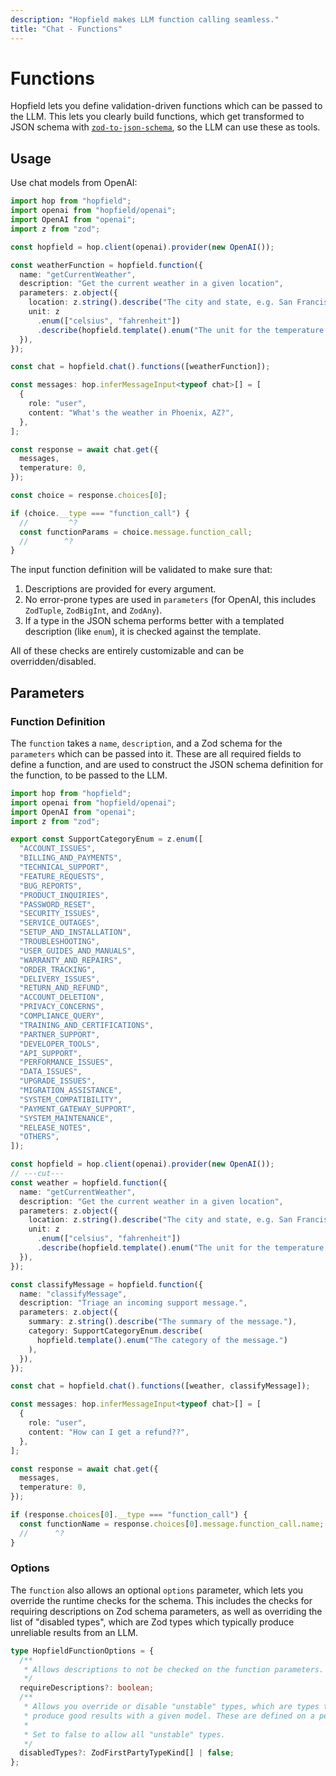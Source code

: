 ```yaml
---
description: "Hopfield makes LLM function calling seamless."
title: "Chat - Functions"
---
```


# Functions

Hopfield lets you define validation-driven functions which can be passed to the LLM.
This lets you clearly build functions, which get transformed to JSON schema with
[`zod-to-json-schema`](https://github.com/StefanTerdell/zod-to-json-schema), so
the LLM can use these as tools.

## Usage

Use chat models from OpenAI:

```ts twoslash
import hop from "hopfield";
import openai from "hopfield/openai";
import OpenAI from "openai";
import z from "zod";

const hopfield = hop.client(openai).provider(new OpenAI());

const weatherFunction = hopfield.function({
  name: "getCurrentWeather",
  description: "Get the current weather in a given location",
  parameters: z.object({
    location: z.string().describe("The city and state, e.g. San Francisco, CA"),
    unit: z
      .enum(["celsius", "fahrenheit"])
      .describe(hopfield.template().enum("The unit for the temperature.")),
  }),
});

const chat = hopfield.chat().functions([weatherFunction]);

const messages: hop.inferMessageInput<typeof chat>[] = [
  {
    role: "user",
    content: "What's the weather in Phoenix, AZ?",
  },
];

const response = await chat.get({
  messages,
  temperature: 0,
});

const choice = response.choices[0];

if (choice.__type === "function_call") {
  //         ^?
  const functionParams = choice.message.function_call;
  //        ^?
}
```

The input function definition will be validated to make sure that:

1. Descriptions are provided for every argument.
2. No error-prone types are used in `parameters` (for OpenAI, this includes `ZodTuple`, `ZodBigInt`, and `ZodAny`).
3. If a type in the JSON schema performs better with a templated description (like `enum`), it is checked against the template.

All of these checks are entirely customizable and can be overridden/disabled.

## Parameters

### Function Definition

The `function` takes a `name`, `description`, and a Zod schema
for the `parameters` which can be passed into it. These are all required fields to define a function,
and are used to construct the JSON schema definition for the function, to be passed to the LLM.

```ts twoslash
import hop from "hopfield";
import openai from "hopfield/openai";
import OpenAI from "openai";
import z from "zod";

export const SupportCategoryEnum = z.enum([
  "ACCOUNT_ISSUES",
  "BILLING_AND_PAYMENTS",
  "TECHNICAL_SUPPORT",
  "FEATURE_REQUESTS",
  "BUG_REPORTS",
  "PRODUCT_INQUIRIES",
  "PASSWORD_RESET",
  "SECURITY_ISSUES",
  "SERVICE_OUTAGES",
  "SETUP_AND_INSTALLATION",
  "TROUBLESHOOTING",
  "USER_GUIDES_AND_MANUALS",
  "WARRANTY_AND_REPAIRS",
  "ORDER_TRACKING",
  "DELIVERY_ISSUES",
  "RETURN_AND_REFUND",
  "ACCOUNT_DELETION",
  "PRIVACY_CONCERNS",
  "COMPLIANCE_QUERY",
  "TRAINING_AND_CERTIFICATIONS",
  "PARTNER_SUPPORT",
  "DEVELOPER_TOOLS",
  "API_SUPPORT",
  "PERFORMANCE_ISSUES",
  "DATA_ISSUES",
  "UPGRADE_ISSUES",
  "MIGRATION_ASSISTANCE",
  "SYSTEM_COMPATIBILITY",
  "PAYMENT_GATEWAY_SUPPORT",
  "SYSTEM_MAINTENANCE",
  "RELEASE_NOTES",
  "OTHERS",
]);

const hopfield = hop.client(openai).provider(new OpenAI());
// ---cut---
const weather = hopfield.function({
  name: "getCurrentWeather",
  description: "Get the current weather in a given location",
  parameters: z.object({
    location: z.string().describe("The city and state, e.g. San Francisco, CA"),
    unit: z
      .enum(["celsius", "fahrenheit"])
      .describe(hopfield.template().enum("The unit for the temperature.")),
  }),
});

const classifyMessage = hopfield.function({
  name: "classifyMessage",
  description: "Triage an incoming support message.",
  parameters: z.object({
    summary: z.string().describe("The summary of the message."),
    category: SupportCategoryEnum.describe(
      hopfield.template().enum("The category of the message.")
    ),
  }),
});

const chat = hopfield.chat().functions([weather, classifyMessage]);

const messages: hop.inferMessageInput<typeof chat>[] = [
  {
    role: "user",
    content: "How can I get a refund??",
  },
];

const response = await chat.get({
  messages,
  temperature: 0,
});

if (response.choices[0].__type === "function_call") {
  const functionName = response.choices[0].message.function_call.name;
  //      ^?
}
```

### Options

The `function` also allows an optional `options` parameter, which lets you override the runtime checks for the
schema. This includes the checks for requiring descriptions on Zod schema parameters, as well as overriding the
list of "disabled types", which are Zod types which typically produce unreliable results from an LLM.

```ts
type HopfieldFunctionOptions = {
  /**
   * Allows descriptions to not be checked on the function parameters. This defaults to `true`.
   */
  requireDescriptions?: boolean;
  /**
   * Allows you override or disable "unstable" types, which are types that do not typically
   * produce good results with a given model. These are defined on a per-model basis.
   *
   * Set to false to allow all "unstable" types.
   */
  disabledTypes?: ZodFirstPartyTypeKind[] | false;
};
```
